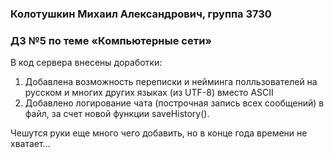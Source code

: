 ### Колотушкин Михаил Александрович, группа 3730
### ДЗ №5 по теме «Компьютерные сети»


В код сервера внесены доработки:
1. Добавлена возможность переписки и нейминга полльзователей на русском и многих других языках (из UTF-8) вместо ASCII
2. Добавлено логирование чата (построчная запись всех сообщений) в файл, за счет новой функции saveHistory().

Чешутся руки еще много чего добавить, но в конце года времени не хватает...
